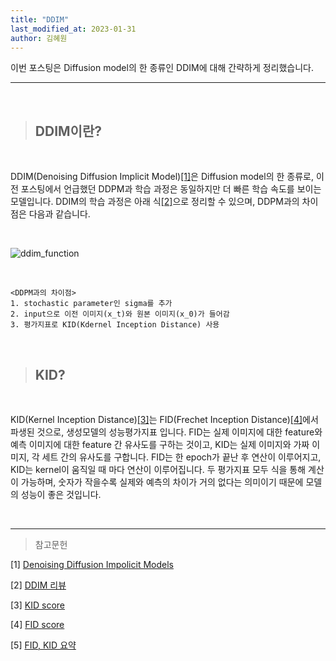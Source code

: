 ```yaml
---
title: "DDIM"
last_modified_at: 2023-01-31
author: 김혜원
---
```


이번 포스팅은 Diffusion model의 한 종류인 DDIM에 대해 간략하게 정리했습니다.

---

&nbsp;

> ## DDIM이란?

&nbsp;

DDIM(Denoising Diffusion Implicit Model)[[1]](https://arxiv.org/abs/2010.02502)은 Diffusion model의 한 종류로, 이전 포스팅에서 언급했던 DDPM과 학습 과정은 동일하지만 더 빠른 학습 속도를 보이는 모델입니다. DDIM의 학습 과정은 아래 식[[2]](https://stopspoon.tistory.com/m/100)으로 정리할 수 있으며, DDPM과의 차이점은 다음과 같습니다.

&nbsp;

![ddim_function](https://img1.daumcdn.net/thumb/R1280x0/?scode=mtistory2&fname=https%3A%2F%2Fblog.kakaocdn.net%2Fdn%2FzVPmq%2FbtrHtwjJCn6%2FlByvjfnWP3S4xJZbY6m28k%2Fimg.png)

&nbsp;

    <DDPM과의 차이점>
    1. stochastic parameter인 sigma를 추가
    2. input으로 이전 이미지(x_t)와 원본 이미지(x_0)가 들어감
    3. 평가지표로 KID(Kdernel Inception Distance) 사용

&nbsp;


> ## KID?

&nbsp;

KID(Kernel Inception Distance)[[3]](https://arxiv.org/abs/1801.01401)는 FID(Frechet Inception Distance)[[4]](https://arxiv.org/abs/1706.08500)에서 파생된 것으로, 생성모델의 성능평가지표 입니다. FID는 실제 이미지에 대한 feature와 예측 이미지에 대한 feature 간 유사도를 구하는 것이고, KID는 실제 이미지와 가짜 이미지, 각 세트 간의 유사도를 구합니다. FID는 한 epoch가 끝난 후 연산이 이루어지고, KID는 kernel이 움직일 때 마다 연산이 이루어집니다. 두 평가지표 모두 식을 통해 계산이 가능하며, 숫자가 작을수록 실제와 예측의 차이가 거의 없다는 의미이기 때문에 모델의 성능이 좋은 것입니다. 

&nbsp;


-------
> 참고문헌

[1] [Denoising Diffusion Impolicit Models](https://arxiv.org/abs/2010.02502)

[2] [DDIM 리뷰](https://stopspoon.tistory.com/m/100)

[3] [KID score](https://arxiv.org/abs/1801.01401)

[4] [FID score](https://arxiv.org/abs/1706.08500)

[5] [FID, KID 요약](https://wikidocs.net/149481)